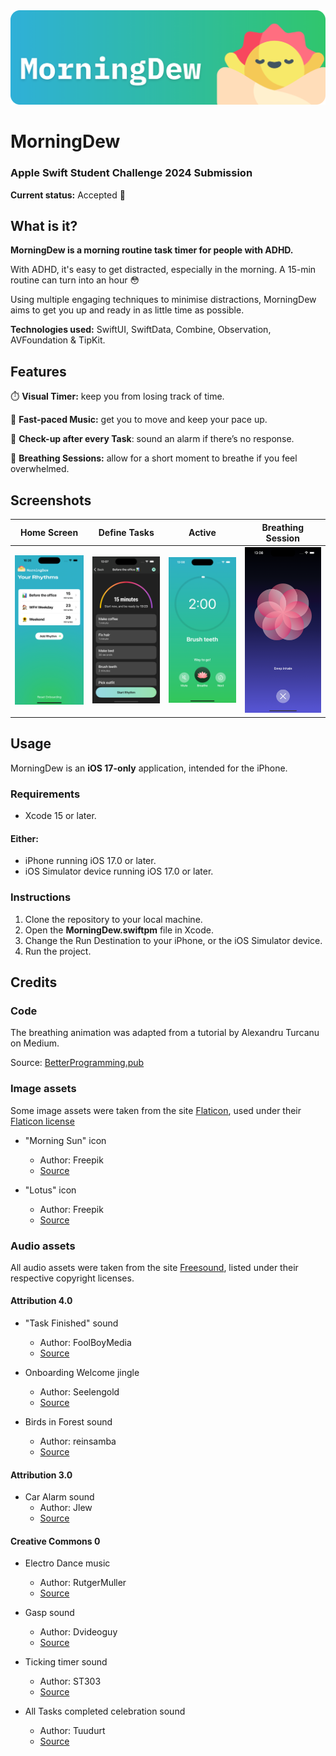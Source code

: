 <img src="GitHub Resources/Header.png" alt="App Header Image">

# MorningDew
### Apple Swift Student Challenge 2024 Submission
**Current status:** 
Accepted :tada:

## What is it?
**MorningDew is a morning routine task timer for people with ADHD.**

With ADHD, it's easy to get distracted, especially in the morning. A 15-min routine can turn into an hour :flushed:

Using multiple engaging techniques to minimise distractions, MorningDew aims to get you up and ready in as little time as possible.

**Technologies used:** SwiftUI, SwiftData, Combine, Observation, AVFoundation & TipKit.

## Features

:stopwatch: **Visual Timer:** keep you from losing track of time.

:musical_note: **Fast-paced Music:** get you to move and keep your pace up.

:rotating_light: **Check-up after every Task**: sound an alarm if there’s no response.

:lotus_position: **Breathing Sessions:** allow for a short moment to breathe if you feel overwhelmed.

## Screenshots

| Home Screen | Define Tasks | Active | Breathing Session |
| ------------- | ------------- | ------------- | ------------- |
| <img src="GitHub Resources/Screenshots/HomeScreen.png" width="236" alt="Home Screen View"> | <img src="GitHub Resources/Screenshots/Detail.png" width="236" alt="Rhythm Detail View"> | <img src="GitHub Resources/Screenshots/Active.png" width="236" alt="Rhythm when Active View"> |  <img src="GitHub Resources/Screenshots/Breathe.png" width="236" alt="Breathing Session View">  |

## Usage
MorningDew is an **iOS 17-only** application, intended for the iPhone.

### Requirements
- Xcode 15 or later.
#### Either:
- iPhone running iOS 17.0 or later.
- iOS Simulator device running iOS 17.0 or later.

### Instructions
1. Clone the repository to your local machine.
2. Open the **MorningDew.swiftpm** file in Xcode.
3. Change the Run Destination to your iPhone, or the iOS Simulator device.
4. Run the project.


## Credits

### Code
The breathing animation was adapted from a tutorial by Alexandru Turcanu on Medium.

Source: [BetterProgramming.pub](https://betterprogramming.pub/recreating-apples-breathing-animation-in-swiftui-part-1-3848c5558fb6)

### Image assets
Some image assets were taken from the site [Flaticon](https://www.flaticon.com/), used under their [Flaticon license](https://www.freepikcompany.com/legal#nav-flaticon)

- "Morning Sun" icon 
  - Author: Freepik
  - [Source](https://www.flaticon.com/free-icon/dawn_10910606?term=sunrise+sun&page=1&position=77&origin=tag&related_id=10910606)

- "Lotus" icon
  - Author: Freepik
  - [Source](https://www.flaticon.com/free-icon/lotus_2982182?term=yoga&related_id=2982182)

### Audio assets
All audio assets were taken from the site [Freesound](https://freesound.org/), listed under their respective copyright licenses.

#### Attribution 4.0

- "Task Finished" sound
  - Author: FoolBoyMedia
  - [Source](https://freesound.org/people/FoolBoyMedia/sounds/352661/)

- Onboarding Welcome jingle
  - Author: Seelengold
  - [Source](https://freesound.org/people/Seelengold/sounds/682790/)

- Birds in Forest sound
  - Author: reinsamba
  - [Source](https://freesound.org/people/reinsamba/sounds/18765/)

#### Attribution 3.0

- Car Alarm sound
  - Author: Jlew
  - [Source](https://freesound.org/people/Jlew/sounds/53840/)

#### Creative Commons 0

- Electro Dance music
  - Author: RutgerMuller
  - [Source](https://freesound.org/people/RutgerMuller/sounds/51239/)

- Gasp sound
  - Author: Dvideoguy
  - [Source](https://freesound.org/people/Dvideoguy/sounds/207779/)

- Ticking timer sound
  - Author: ST303
  - [Source](https://freesound.org/people/ST303/sounds/171043/)

- All Tasks completed celebration sound
  - Author: Tuudurt
  - [Source](https://freesound.org/people/Tuudurt/sounds/275104/)
